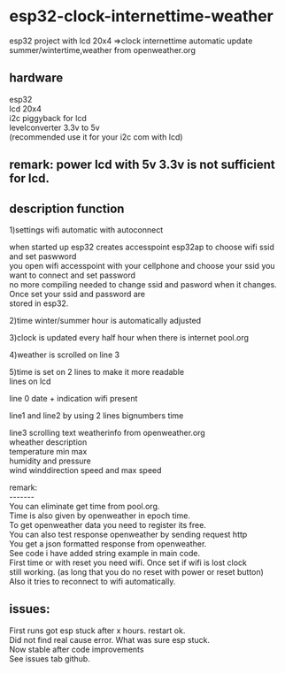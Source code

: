 # esp32-clock-internettime-weather
esp32 project with lcd 20x4 =>clock internettime automatic update summer/wintertime,weather from openweather.org<br />

hardware
--------
esp32 <br />
lcd 20x4 <br />
i2c piggyback for lcd<br />
levelconverter 3.3v to 5v <br />
(recommended use it for your i2c com with lcd)<br />

remark: power lcd with 5v 3.3v is not sufficient for lcd.
----------------------------------
description function
---------------------
1)settings wifi automatic with autoconnect<br />

when started up esp32 creates accesspoint esp32ap to choose wifi ssid and set paswword<br />
you open wifi accesspoint with your cellphone and choose your ssid you want to connect and set password<br />
no more compiling needed to change ssid and pasword when it changes. Once set your ssid and password are<br />
stored in esp32.<br />

2)time winter/summer hour is automatically adjusted<br />

3)clock is updated every half hour when there is internet pool.org<br />

4)weather is scrolled on line 3<br />

5)time is set on 2 lines to make it more readable<br />
lines on lcd<br />

line 0  date + indication wifi present<br />

line1 and line2 by using 2 lines bignumbers time<br />

line3 scrolling text weatherinfo from openweather.org<br />
      wheather description<br />
      temperature min max<br />
      humidity and pressure<br />
      wind winddirection speed and max speed<br />
      
remark:<br />
-------<br />
You can eliminate get time from pool.org.<br />
Time is also given by openweather in epoch time.<br />
To get openweather data you need to register its free. <br />
      You can also test response openweather by sending request http<br />
      You get a json formatted response from openweather.<br />
      See code i have added string example in main code.<br />
First time or with reset you need wifi. Once set if wifi is lost clock <br />
still working. (as long that you do no reset with power or reset button)<br />
Also it tries to reconnect to wifi automatically.<br />

issues:<br />
-------
First runs got esp stuck after x hours. restart ok.<br />
Did not find real cause error. What was sure esp stuck.<br />
Now stable after code improvements<br />
See issues tab github.<br />




